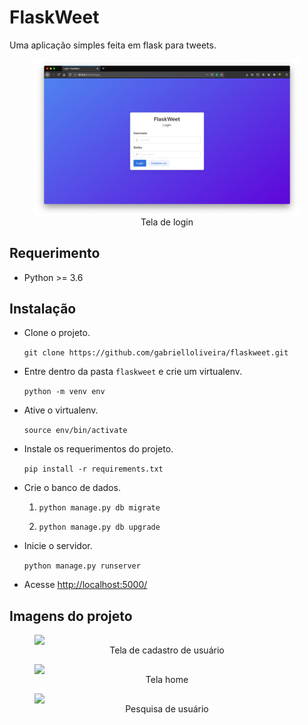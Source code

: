 # FlaskWeet

Uma aplicação simples feita em flask para tweets.

<figure>
  <img src="https://raw.githubusercontent.com/gabrielloliveira/flaskweet/master/img/login.png" style="display:block; margin: 0 auto">
  <figcaption style="text-align: center">Tela de login</figcaption>
</figure>

## Requerimento

- Python >= 3.6

## Instalação

- Clone o projeto.

  ```git clone https://github.com/gabrielloliveira/flaskweet.git```

- Entre dentro da pasta ```flaskweet``` e crie um virtualenv.

  ```python -m venv env```

- Ative o virtualenv.

  ```source env/bin/activate```

- Instale os requerimentos do projeto.

  ```pip install -r requirements.txt```

- Crie o banco de dados.

  1. ```python manage.py db migrate```

  2. ```python manage.py db upgrade```

- Inicie o servidor.

  ```python manage.py runserver```

- Acesse [http://localhost:5000/](http://localhost:5000/)

## Imagens do projeto

<figure>
  <img src="https://raw.githubusercontent.com/gabrielloliveira/flaskweet/master/img/cadastro.png" style="display:block; margin: 0 auto">
  <figcaption style="text-align: center">Tela de cadastro de usuário</figcaption>
</figure>

<figure>
  <img src="https://raw.githubusercontent.com/gabrielloliveira/flaskweet/master/img/home.png" style="display:block; margin: 0 auto">
  <figcaption style="text-align: center">Tela home</figcaption>
</figure>

<figure>
  <img src="https://raw.githubusercontent.com/gabrielloliveira/flaskweet/master/img/busca.png" style="display:block; margin: 0 auto">
  <figcaption style="text-align: center">Pesquisa de usuário</figcaption>
</figure>
